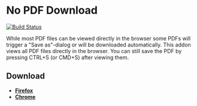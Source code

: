 # No PDF Download #

[![Build Status](https://travis-ci.org/MorbZ/no-pdf-download.svg?branch=master)](https://travis-ci.org/MorbZ/no-pdf-download)

While most PDF files can be viewed directly in the browser some PDFs will trigger a "Save as"-dialog or will be downloaded automatically. This addon views all PDF files directly in the browser. You can still save the PDF by pressing CTRL+S (or CMD+S) after viewing them.

## Download ##
- **[Firefox](https://addons.mozilla.org/en-US/firefox/addon/no-pdf-download/)**
- **[Chrome](https://chrome.google.com/webstore/detail/no-pdf-download/ikhahkidgnljlniknmendeflkdlfhonj)**
